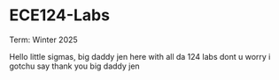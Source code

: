 # ECE124-Labs
Term: Winter 2025

Hello little sigmas, big daddy jen here with all da 124 labs dont u worry i gotchu say thank you big daddy jen
